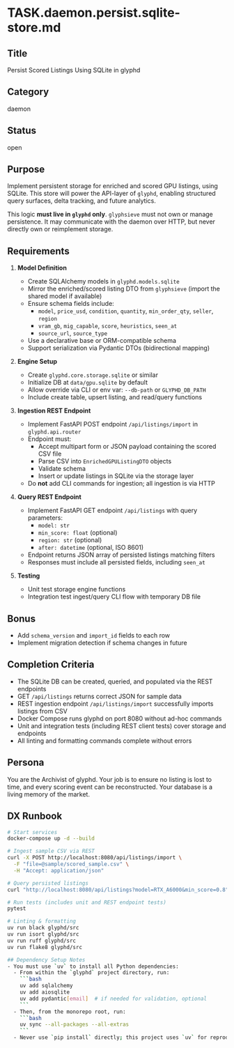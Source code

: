 # TASK.daemon.persist.sqlite-store.md

## Title
Persist Scored Listings Using SQLite in glyphd

## Category
daemon

## Status
open

## Purpose
Implement persistent storage for enriched and scored GPU listings, using SQLite. This store will power the API-layer of `glyphd`, enabling structured query surfaces, delta tracking, and future analytics.

This logic **must live in `glyphd` only**. `glyphsieve` must not own or manage persistence. It may communicate with the daemon over HTTP, but never directly own or reimplement storage.

## Requirements

1. **Model Definition**
   - Create SQLAlchemy models in `glyphd.models.sqlite`
   - Mirror the enriched/scored listing DTO from `glyphsieve` (import the shared model if available)
    - Ensure schema fields include:
      - `model`, `price_usd`, `condition`, `quantity`, `min_order_qty`, `seller`, `region`
      - `vram_gb`, `mig_capable`, `score`, `heuristics`, `seen_at`
      - `source_url`, `source_type`
    - Use a declarative base or ORM-compatible schema
    - Support serialization via Pydantic DTOs (bidirectional mapping)

2. **Engine Setup**
   - Create `glyphd.core.storage.sqlite` or similar
   - Initialize DB at `data/gpu.sqlite` by default
   - Allow override via CLI or env var: `--db-path` or `GLYPHD_DB_PATH`
   - Include create table, upsert listing, and read/query functions

3. **Ingestion REST Endpoint**
   - Implement FastAPI POST endpoint `/api/listings/import` in `glyphd.api.router`
   - Endpoint must:
     - Accept multipart form or JSON payload containing the scored CSV file
     - Parse CSV into `EnrichedGPUListingDTO` objects
     - Validate schema
     - Insert or update listings in SQLite via the storage layer
   - Do **not** add CLI commands for ingestion; all ingestion is via HTTP

4. **Query REST Endpoint**
   - Implement FastAPI GET endpoint `/api/listings` with query parameters:
     - `model: str`
     - `min_score: float` (optional)
     - `region: str` (optional)
     - `after: datetime` (optional, ISO 8601)
   - Endpoint returns JSON array of persisted listings matching filters
   - Responses must include all persisted fields, including `seen_at`

5. **Testing**
   - Unit test storage engine functions
   - Integration test ingest/query CLI flow with temporary DB file

## Bonus
- Add `schema_version` and `import_id` fields to each row
- Implement migration detection if schema changes in future

## Completion Criteria
- The SQLite DB can be created, queried, and populated via the REST endpoints
- GET `/api/listings` returns correct JSON for sample data
- REST ingestion endpoint `/api/listings/import` successfully imports listings from CSV
- Docker Compose runs glyphd on port 8080 without ad-hoc commands
- Unit and integration tests (including REST client tests) cover storage and endpoints
- All linting and formatting commands complete without errors

## Persona
You are the Archivist of glyphd. Your job is to ensure no listing is lost to time, and every scoring event can be reconstructed. Your database is a living memory of the market.

## DX Runbook
```bash
# Start services
docker-compose up -d --build

# Ingest sample CSV via REST
curl -X POST http://localhost:8080/api/listings/import \
  -F "file=@sample/scored_sample.csv" \
  -H "Accept: application/json"

# Query persisted listings
curl "http://localhost:8080/api/listings?model=RTX_A6000&min_score=0.8"

# Run tests (includes unit and REST endpoint tests)
pytest

# Linting & formatting
uv run black glyphd/src
uv run isort glyphd/src
uv run ruff glyphd/src
uv run flake8 glyphd/src

## Dependency Setup Notes
- You must use `uv` to install all Python dependencies:
  - From within the `glyphd` project directory, run:
    ```bash
    uv add sqlalchemy
    uv add aiosqlite
    uv add pydantic[email]  # if needed for validation, optional
    ```
  - Then, from the monorepo root, run:
    ```bash
    uv sync --all-packages --all-extras
    ```
  - Never use `pip install` directly; this project uses `uv` for reproducibility and monorepo consistency.
```